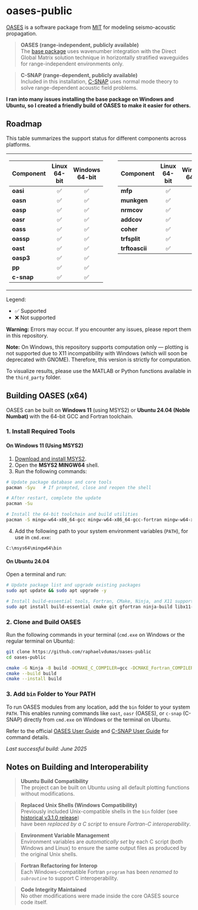 # oases-public

[OASES](https://tlo.mit.edu/technologies/oases-software-modeling-seismo-acoustic-propagation-horizontally-stratified-waveguides) is a software package from [MIT](http://www.mit.edu/) for modeling seismo-acoustic propagation.

> **OASES (range-independent, publicly available)**  
> The [base package](https://oceanai.mit.edu/lamss/pmwiki/pmwiki.php?n=Site.Oases) uses wavenumber integration with the Direct Global Matrix solution technique in horizontally stratified waveguides for range-independent environments only.

> **C-SNAP (range-dependent, publicly available)**  
> Included in this installation, [C-SNAP](https://oceanai.mit.edu/lamss/pmwiki/pmwiki.php?n=Site.Csnap) uses normal mode theory to solve range-dependent acoustic field problems.

**I ran into many issues installing the base package on Windows and Ubuntu, so I created a friendly build of OASES to make it easier for others.**

## Roadmap

This table summarizes the support status for different components across platforms.

<table>
<tr>
  <td style="vertical-align: top; padding-right: 20px;">

| Component  | Linux 64-bit | Windows 64-bit |
|------------|:------------:|:--------------:|
| **oasi**   | ✅           | ✅             |
| **oasn**   | ✅           | ✅             |
| **oasp**   | ✅           | ✅             |
| **oasr**   | ✅           | ✅             |
| **oass**   | ✅           | ✅             |
| **oassp**  | ✅           | ✅             |
| **oast**   | ✅           | ✅             |
| **oasp3**  | ✅           | ✅             |
| **pp**     | ✅           | ✅             |
| **c-snap** | ✅           | ✅             |

  </td>
  <td style="vertical-align: top; padding-left: 20px;">

| Component   | Linux 64-bit | Windows 64-bit |
|-------------|:------------:|:--------------:|
| **mfp**    | ✅           | ✅             |
| **munkgen**| ✅           | ✅             |
| **nrmcov** | ✅           | ✅             |
| **addcov** | ✅           | ✅             |
| **coher**  | ✅           | ✅             |
| **trfsplit**| ✅          | ✅             |
| **trftoascii**| ✅        | ✅             |

  </td>
  <td style="vertical-align: top; padding-left: 20px;">

| Component   | Linux 64-bit | Windows 64-bit |
|-------------|:------------:|:--------------:|
| **saccon**   | ✅           | ❌             |
| **mintopost**| ✅           | ❌             |
| **mintops**  | ✅           | ❌             |
| **fipplot**  | ✅           | ❌             |
| **cplot**    | ✅           | ❌             |
| **mplot**    | ✅           | ❌             |
| **mtvplot**  | ✅           | ❌             |
| **multmtv**  | ✅           | ❌             |
| **plp2mtv**  | ✅           | ❌             |

  </td>
</tr>
</table>

Legend:  
- ✅ Supported  
- ❌ Not supported  

**Warning:** Errors may occur. If you encounter any issues, please report them in this repository.

**Note:** On Windows, this repository supports computation only — plotting is not supported due to X11 incompatibility with Windows (which will soon be deprecated with GNOME). Therefore, this version is strictly for computation.  

To visualize results, please use the MATLAB or Python functions available in the `third_party` folder.

## Building OASES (x64)

OASES can be built on **Windows 11** (using MSYS2) or **Ubuntu 24.04 (Noble Numbat)** with the 64-bit GCC and Fortran toolchain.

### 1. Install Required Tools

#### On Windows 11 (Using MSYS2)
1. [Download and install MSYS2](https://www.msys2.org/).
2. Open the **MSYS2 MINGW64** shell.
3. Run the following commands:

```bash
# Update package database and core tools
pacman -Syu   # If prompted, close and reopen the shell

# After restart, complete the update
pacman -Su

# Install the 64-bit toolchain and build utilities
pacman -S mingw-w64-x86_64-gcc mingw-w64-x86_64-gcc-fortran mingw-w64-x86_64-cmake mingw-w64-x86_64-ninja
```

4. Add the following path to your system environment variables (`PATH`), for use in `cmd.exe`:
```
C:\msys64\mingw64\bin
```

#### On Ubuntu 24.04
Open a terminal and run:
```bash
# Update package list and upgrade existing packages
sudo apt update && sudo apt upgrade -y

# Install build-essential tools, Fortran, CMake, Ninja, and X11 support
sudo apt install build-essential cmake git gfortran ninja-build libx11-dev
```

### 2. Clone and Build OASES
Run the following commands in your terminal (`cmd.exe` on Windows or the regular terminal on Ubuntu):
```bash
git clone https://github.com/raphaelvdumas/oases-public
cd oases-public

cmake -G Ninja -B build -DCMAKE_C_COMPILER=gcc -DCMAKE_Fortran_COMPILER=gfortran
cmake --build build
cmake --install build
```
### 3. Add `bin` Folder to Your PATH

To run OASES modules from any location, add the `bin` folder to your system `PATH`. This enables running commands like `oast`, `oasr` (OASES), or `c-snap` (C-SNAP) directly from `cmd.exe` on Windows or the terminal on Ubuntu.

Refer to the official [OASES User Guide](https://github.com/raphaelvdumas/oases-public/blob/master/doc/OASES%203.1%20-%20User%20Guide.pdf) and [C-SNAP User Guide](https://github.com/raphaelvdumas/oases-public/blob/master/doc/C-SNAP%20-%20User%20Guide.pdf) for command details.

_Last successful build: June 2025_


## Notes on Building and Interoperability

> **Ubuntu Build Compatibility**  
> The project can be built on Ubuntu using all default plotting functions without modifications.

> **Replaced Unix Shells (Windows Compatibility)**  
> Previously included Unix-compatible shells in the `bin` folder (see [historical v3.1.0 release](https://github.com/raphaelvdumas/oases-public/releases/tag/v3.1.0-historical))  
> have been _replaced by a C script_ to ensure _Fortran-C interoperability_.

> **Environment Variable Management**  
> Environment variables are _automatically set_ by each C script (both Windows and Linux) to ensure the same output files as produced by the original Unix shells.

> **Fortran Refactoring for Interop**  
> Each Windows-compatible Fortran `program` has been _renamed to `subroutine`_ to support C interoperability.

> **Code Integrity Maintained**  
> No other modifications were made inside the core OASES source code itself.
